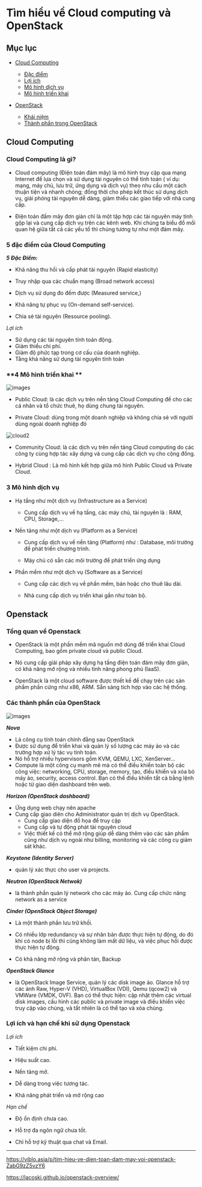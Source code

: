 
# Tìm hiểu về Cloud computing và OpenStack

## Mục lục

* [Cloud Computing ](#1)

    - [Đặc điểm](#2)
    - [Lợi ích](#3)
    - [Mô hình dịch vụ](#4)
    - [Mô hình triển khai](#5)
* [OpenStack](#6)
    - [Khái niệm](#7)
    - [Thành phần trong OpenStack](#8)
    
##  Cloud Computing 

<a name = '1'></a>

###  **Cloud Computing là gì?**

* Cloud computing (Điện toán đám mây) là mô hình truy cập qua mạng Internet để lựa chọn và sử dụng tài nguyên có thể tính toán ( ví dụ: mạng, máy chủ, lưu trữ, ứng dụng và dịch vụ) theo nhu cầu một cách thuận tiện và nhanh chóng; đồng thời cho phép kết thúc sử dụng dịch vụ, giải phóng tài nguyên dễ dàng, giảm thiểu các giao tiếp với nhà cung cấp.

* Điện toán đấm mây đơn giản chỉ là một tập hợp các tài nguyên máy tính gộp lại và cung cấp dịch vụ trên các kênh web. Khi chúng ta biểu đồ mối quan hệ giữa tất cả các yếu tố thì chúng tương tự như một đám mây.

<a name = '2'></a>
### **5 đặc điểm của Cloud Computing**

***5 Đặc Điểm:***

* Khả năng thu hồi và cấp phát tài nguyên (Rapid elasticity)

* Truy nhập qua các chuẩn mạng (Broad network access)

* Dịch vụ sử dụng đo đếm được (Measured service,)

* Khả năng tự phục vụ (On-demand self-service).

* Chia sẻ tài nguyên (Resource pooling).
<a name = '3'></a>

*Lợi ích*

* Sử dụng các tài nguyên tính toán động.
* Giảm thiểu chi phí.
* Giảm độ phức tạp trong cơ cấu của doanh nghiệp.
* Tằng khả năng sử dụng tài nguyên tính toán

<a name = '4'></a>
### **4 Mô hình triển khai **

![images](../images/cloud.png)

* Public Cloud: là các dịch vụ trên nền tảng Cloud Computing để cho các cá nhân và tổ chức thuê, họ dùng chung tài nguyên.

* Private Cloud: dùng trong một doanh nghiệp và không chia sẻ với người dùng ngoài doanh nghiệp đó

![cloud2](../images/cloud2.png)

* Community Cloud: là các dịch vụ trên nền tảng Cloud computing do các công ty cùng hợp tác xây dựng và cung cấp các dịch vụ cho cộng đồng.

* Hybrid Cloud : Là mô hình kết hợp giữa mô hình Public Cloud và Private Cloud.
<a name = '5'></a>
### **3 Mô hình dịch vụ**

* Hạ tầng như một dịch vụ (Infrastructure as a Service)
    
    - Cung cấp dịch vụ về hạ tầng, các máy chủ, tài nguyên là : RAM, CPU, Storage,...
* Nền tảng như một dịch vụ (Platform as a Service)
     - Cung cấp dịch vụ về nền tảng (Platform) như : Database, môi trường để phát triển chương trình.

    - Máy chủ có sẵn các môi trường để phát triển ứng dụng
* Phần mềm như một dịch vụ (Software as a Service)

    - Cung cấp các dịch vụ về phần mềm, bán hoặc cho thuê lâu dài.

    - Nhà cung cấp dịch vụ triển khai gần như toàn bộ.


## Openstack
<a name = '6'></a>
### **Tổng quan về Openstack**

<a name = '7'></a>
* OpenStack là một phần mềm mã nguồn mở dùng để triển khai Cloud Computing, bao gồm private cloud và public Cloud.

* Nó cung cấp giải pháp xây dựng hạ tầng điện toán đám mây đơn giản, có khả năng mở rộng và nhiều tính năng phong phú (IaaS).
* OpenStack là một cloud software được thiết kế để chạy trên các sản phẩm phần cứng như x86, ARM. Sẵn sàng tích hợp vào các hệ thống.
<a name = '8'></a>
### **Các thành phần của OpenStack** 

![images](../images/cloudopenstack.png)


***Nova***

* Là công cụ tính toán chính đằng sau OpenStack
* Được sử dụng để triển khai và quản lý số lượng các máy ảo và các trường hợp xử lý tác vụ tính toán.
* Nó hỗ trợ nhiều hypervisors gồm KVM, QEMU, LXC, XenServer... 
* Compute là một công cụ mạnh mẽ mà có thể điều khiển toàn bộ các công việc: networking, CPU, storage, memory, tạo, điều khiển và xóa bỏ máy ảo, security, access control. Bạn có thể điều khiển tất cả bằng lệnh hoặc từ giao diện dashboard trên web.

***Horizon (OpenStack dashboard)***

* Ứng dụng web chạy nên apache
* Cung cấp giao diên cho Administrator quản trị dịch vụ OpenStack.
    - Cung cấp giao diện đồ họa để truy cập
    - Cung cấp và tự động phát tài nguyên cloud
    - Việc thiết kế có thể mở rộng giúp dễ dàng thêm vào các sản phẩm cũng như dịch vụ ngoài như billing, monitoring và các công cụ giám sát khác.

 ***Keystone (Identity Server)***
 
 * quản lý xác thực cho user và projects.

 ***Neutron (OpenStack Netwok)***

 * là thành phần quản lý network cho các máy ảo. Cung cấp chức năng network as a service

 ***Cinder (OpenStack Object Storage)***

* Là một thành phần lưu trữ khối.

* Có nhiều lớp redundancy và sự nhân bản được thực hiện tự động, do đó khi có node bị lỗi thì cũng không làm mất dữ liệu, và việc phục hồi được thực hiện tự động.

* Có khả năng mở rộng và phân tán, Backup

***OpenStack Glance***

* là OpenStack Image Service, quản lý các disk image ảo. Glance hỗ trợ các ảnh Raw, Hyper-V (VHD), VirtualBox (VDI), Qemu (qcow2) và VMWare (VMDK, OVF). Bạn có thể thực hiện: cập nhật thêm các virtual disk images, cấu hình các public và private image và điều khiển việc truy cập vào chúng, và tất nhiên là có thể tạo và xóa chúng.

### **Lợi ích và hạn chế khi sử dụng Openstack**

*Lợi ích*

* Tiết kiệm chi phí.

* Hiệu suất cao.

* Nền tảng mở.

* Dễ dàng trong việc tương tác.

* Khả năng phát triển và mở rộng cao

*Hạn chế*

* Độ ổn định chưa cao.

* Hỗ trợ đa ngôn ngữ chưa tốt.

* Chỉ hỗ trợ kỹ thuật qua chat và Email.

---

https://viblo.asia/p/tim-hieu-ve-dien-toan-dam-may-voi-openstack-ZabG9zZ5vzY6

https://lacoski.github.io/openstack-overview/

